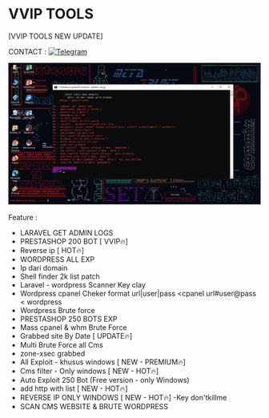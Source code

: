 # VVIP TOOLS
[VVIP TOOLS NEW UPDATE]

CONTACT : [![Telegram](https://img.shields.io/badge/telegram-1b77FF.svg?style=for-the-badge&logo=telegram)](https://t.me/biskuat15)

<img src="https://raw.githubusercontent.com/ClayHaxor/vvip-tools/main/clayhaxor3.png">

Feature : 
- LARAVEL GET ADMIN LOGS
- PRESTASHOP 200 BOT [ VVIP🔥]
- Reverse ip [ HOT🔥]
- WORDPRESS ALL EXP
- Ip dari domain
- Shell finder 2k list patch
- Laravel - wordpress Scanner Key clay
- Wordpress cpanel Cheker format url|user|pass <cpanel url#user@pass < wordpress
- Wordpress Brute force
- PRESTASHOP 250 BOTS EXP
- Mass cpanel & whm Brute Force
- Grabbed site By Date [ UPDATE🔥]
- Multi Brute Force all Cms
- zone-xsec grabbed
- All Exploit - khusus windows [ NEW - PREMIUM🔥]
- Cms filter - Only windows [ NEW - HOT🔥]
- Auto Exploit 250 Bot (Free version - only Windows)
- add http with list [ NEW - HOT🔥]
- REVERSE IP ONLY WINDOWS [ NEW - HOT🔥] -Key don'tkillme
- SCAN CMS WEBSITE & BRUTE WORDPRESS
